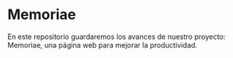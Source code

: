 # Memoriae
En este repositorio guardaremos los avances de nuestro proyecto: Memoriae, una página web para mejorar la productividad.
